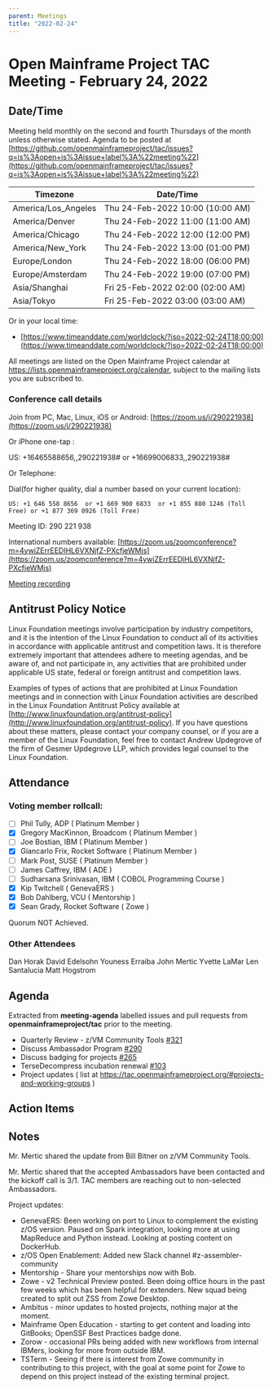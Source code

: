 ```yaml
---
parent: Meetings
title: "2022-02-24"
---
```


# Open Mainframe Project TAC Meeting - February 24, 2022

## Date/Time

Meeting held monthly on the second and fourth Thursdays of the month unless otherwise stated. Agenda to be posted at [https://github.com/openmainframeproject/tac/issues?q=is%3Aopen+is%3Aissue+label%3A%22meeting%22](https://github.com/openmainframeproject/tac/issues?q=is%3Aopen+is%3Aissue+label%3A%22meeting%22)

| Timezone | Date/Time |
|----------|-----------|
| America/Los_Angeles | Thu 24-Feb-2022 10:00 (10:00 AM) |
| America/Denver | Thu 24-Feb-2022 11:00 (11:00 AM) |
| America/Chicago | Thu 24-Feb-2022 12:00 (12:00 PM) |
| America/New_York | Thu 24-Feb-2022 13:00 (01:00 PM) |
| Europe/London | Thu 24-Feb-2022 18:00 (06:00 PM) |
| Europe/Amsterdam | Thu 24-Feb-2022 19:00 (07:00 PM) |
| Asia/Shanghai | Fri 25-Feb-2022 02:00 (02:00 AM) |
| Asia/Tokyo | Fri 25-Feb-2022 03:00 (03:00 AM) |

Or in your local time:
* [https://www.timeanddate.com/worldclock/?iso=2022-02-24T18:00:00](https://www.timeanddate.com/worldclock/?iso=2022-02-24T18:00:00) 

All meetings are listed on the Open Mainframe Project calendar at https://lists.openmainframeproject.org/calendar, subject to the mailing lists you are subscribed to.

### Conference call details

Join from PC, Mac, Linux, iOS or Android: [https://zoom.us/j/290221938](https://zoom.us/j/290221938)

Or iPhone one-tap :

US: +16465588656,,290221938#  or +16699006833,,290221938#

Or Telephone:

Dial(for higher quality, dial a number based on your current location):

    US: +1 646 558 8656  or +1 669 900 6833  or +1 855 880 1246 (Toll Free) or +1 877 369 0926 (Toll Free)

Meeting ID: 290 221 938

International numbers available: [https://zoom.us/zoomconference?m=4ywiZErrEEDIHL6VXNjfZ-PXcfjeWMjs](https://zoom.us/zoomconference?m=4ywiZErrEEDIHL6VXNjfZ-PXcfjeWMjs)

[Meeting recording](https://drive.google.com/drive/folders/13tFBM50RIUGw6ZB-kyb0vcDEA1NMvBTB?usp=sharing)

## Antitrust Policy Notice

Linux Foundation meetings involve participation by industry competitors, and it is the intention of the Linux Foundation to conduct all of its activities in accordance with applicable antitrust and competition laws. It is therefore extremely important that attendees adhere to meeting agendas, and be aware of, and not participate in, any activities that are prohibited under applicable US state, federal or foreign antitrust and competition laws.

Examples of types of actions that are prohibited at Linux Foundation meetings and in connection with Linux Foundation activities are described in the Linux Foundation Antitrust Policy available at [http://www.linuxfoundation.org/antitrust-policy](http://www.linuxfoundation.org/antitrust-policy). If you have questions about these matters, please contact your company counsel, or if you are a member of the Linux Foundation, feel free to contact Andrew Updegrove of the firm of Gesmer Updegrove LLP, which provides legal counsel to the Linux Foundation.

## Attendance

### Voting member rollcall:

- [ ] Phil Tully, ADP ( Platinum Member )
- [x] Gregory MacKinnon, Broadcom ( Platinum Member )
- [ ] Joe Bostian, IBM ( Platinum Member )
- [x] Giancarlo Frix, Rocket Software ( Platinum Member )
- [ ] Mark Post, SUSE ( Platinum Member )
- [ ] James Caffrey, IBM ( ADE )
- [ ] Sudharsana Srinivasan, IBM ( COBOL Programming Course )
- [x] Kip Twitchell ( GenevaERS )
- [x] Bob Dahlberg, VCU ( Mentorship )
- [x] Sean Grady, Rocket Software ( Zowe )

Quorum NOT Achieved.

### Other Attendees

Dan Horak
David Edelsohn
Youness Erraiba
John Mertic
Yvette LaMar
Len Santalucia
Matt Hogstrom

## Agenda

Extracted from **meeting-agenda** labelled issues and pull requests from **openmainframeproject/tac** prior to the meeting.

* Quarterly Review - z/VM Community Tools [#321](https://github.com/openmainframeproject/tac/issues/321)
* Discuss Ambassador Program [#290](https://github.com/openmainframeproject/tac/issues/290)
* Discuss badging for projects [#265](https://github.com/openmainframeproject/tac/issues/265)
* TerseDecompress incubation renewal [#103](https://github.com/openmainframeproject/tac/issues/103)
* Project updates ( list at https://tac.openmainframeproject.org/#projects-and-working-groups )

## Action Items


## Notes

Mr. Mertic shared the update from Bill Bitner on z/VM Community Tools.

Mr. Mertic shared that the accepted Ambassadors have been contacted and the kickoff call is 3/1. TAC members are reaching out to non-selected Ambassadors.

Project updates:

- GenevaERS: Been working on port to Linux to complement the existing z/OS version. Paused on Spark integration, looking more at using MapReduce and Python instead. Looking at posting content on DockerHub.
- z/OS Open Enablement: Added new Slack channel #z-assembler-community 
- Mentorship - Share your mentorships now with Bob.
- Zowe - v2 Technical Preview posted. Been doing office hours in the past few weeks which has been helpful for extenders. New squad being created to split out ZSS from Zowe Desktop.
- Ambitus - minor updates to hosted projects, nothing major at the moment.
- Mainframe Open Education - starting to get content and loading into GitBooks; OpenSSF Best Practices badge done.
- Zorow - occasional PRs being added with new workflows from internal IBMers, looking for more from outside IBM.
- TSTerm - Seeing if there is interest from Zowe community in contributing to this project, with the goal at some point for Zowe to depend on this project instead of the existing terminal project.

